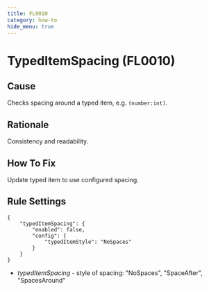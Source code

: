 ```yaml
---
title: FL0010
category: how-to
hide_menu: true
---
```


# TypedItemSpacing (FL0010)

## Cause

Checks spacing around a typed item, e.g. `(number:int)`.

## Rationale

Consistency and readability.

## How To Fix

Update typed item to use configured spacing.

## Rule Settings

    {
        "typedItemSpacing": {
            "enabled": false,
            "config": {
                "typedItemStyle": "NoSpaces"
            }
        }
    }

* *typedItemSpacing* - style of spacing: "NoSpaces", "SpaceAfter", "SpacesAround"
